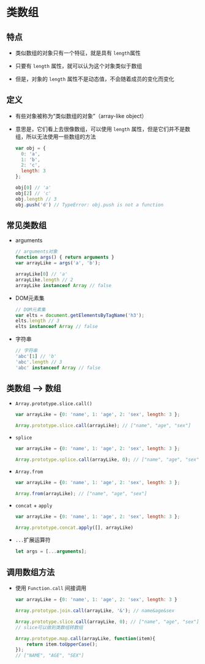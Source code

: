 # 类数组

## 特点

  - 类似数组的对象只有一个特征，就是具有 `length`属性

  - 只要有 `length` 属性，就可以认为这个对象类似于数组

  - 但是，对象的 `length` 属性不是动态值，不会随着成员的变化而变化

## 定义

  - 有些对象被称为“类似数组的对象”（array-like object）

  - 意思是，它们看上去很像数组，可以使用 `length` 属性，但是它们并不是数组，所以无法使用一些数组的方法

    ```js
    var obj = {
      0: 'a',
      1: 'b',
      2: 'c',
      length: 3
    };

    obj[0] // 'a'
    obj[2] // 'c'
    obj.length // 3
    obj.push('d') // TypeError: obj.push is not a function
    ```

## 常见类数组

  - arguments

    ```js
    // arguments对象
    function args() { return arguments }
    var arrayLike = args('a', 'b');

    arrayLike[0] // 'a'
    arrayLike.length // 2
    arrayLike instanceof Array // false
    ```

  - DOM元素集

    ```js
    // DOM元素集
    var elts = document.getElementsByTagName('h3');
    elts.length // 3
    elts instanceof Array // false
    ```

  - 字符串

    ```js
    // 字符串
    'abc'[1] // 'b'
    'abc'.length // 3
    'abc' instanceof Array // false
    ```

## 类数组 —> 数组

  - `Array.prototype.slice.call()`

    ```js
    var arrayLike = {0: 'name', 1: 'age', 2: 'sex', length: 3 };

    Array.prototype.slice.call(arrayLike); // ["name", "age", "sex"]

    ```

  - `splice`

    ```js
    var arrayLike = {0: 'name', 1: 'age', 2: 'sex', length: 3 };

    Array.prototype.splice.call(arrayLike, 0); // ["name", "age", "sex"]
    ```

  - `Array.from`

    ```js
    var arrayLike = {0: 'name', 1: 'age', 2: 'sex', length: 3 };

    Array.from(arrayLike); // ["name", "age", "sex"]

    ```

  - `concat` + `apply`

    ```js
    var arrayLike = {0: 'name', 1: 'age', 2: 'sex', length: 3 };

    Array.prototype.concat.apply([], arrayLike)
    ```

  - `...`扩展运算符

    ```js
    let args = [...arguments];
    ```

## 调用数组方法

  - 使用 `Function.call` 间接调用

    ```js
    var arrayLike = {0: 'name', 1: 'age', 2: 'sex', length: 3 }

    Array.prototype.join.call(arrayLike, '&'); // name&age&sex

    Array.prototype.slice.call(arrayLike, 0); // ["name", "age", "sex"]
    // slice可以做到类数组转数组

    Array.prototype.map.call(arrayLike, function(item){
        return item.toUpperCase();
    });
    // ["NAME", "AGE", "SEX"]
    ```
